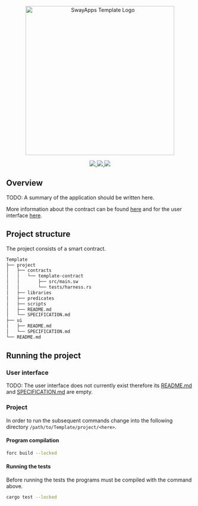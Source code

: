 <p align="center">
    <picture>
        <source media="(prefers-color-scheme: dark)" srcset=".docs/template-logo-dark-theme.png">
        <img alt="SwayApps Template Logo" width="400px" src=".docs/template-logo-light-theme.png">
    </picture>
</p>

<p align="center">
    <a href="https://crates.io/crates/forc/0.33.1" alt="forc">
        <img src="https://img.shields.io/badge/forc-v0.33.1-orange" />
    </a>
    <a href="https://crates.io/crates/fuel-core/0.15.3" alt="fuel-core">
        <img src="https://img.shields.io/badge/fuel--core-v0.15.3-yellow" />
    </a>
    <a href="https://crates.io/crates/fuels/0.34.0" alt="forc">
        <img src="https://img.shields.io/badge/fuels-v0.34.0-blue" />
    </a>
</p>

## Overview

TODO: A summary of the application should be written here.

More information about the contract can be found [here](./project/SPECIFICATION.md) and for the user interface [here](./ui/SPECIFICATION.md).

## Project structure

The project consists of a smart contract.

<!--Only show most important files e.g. script to run, build etc.-->

```sh
Template
├── project
│   ├── contracts
│   │   └── template-contract
│   │       ├── src/main.sw
│   │       └── tests/harness.rs
│   ├── libraries
│   ├── predicates
│   ├── scripts
│   ├── README.md
│   └── SPECIFICATION.md
├── ui
│   ├── README.md
│   └── SPECIFICATION.md
└── README.md
```

## Running the project

### User interface

TODO: The user interface does not currently exist therefore its [README.md](ui/README.md) and [SPECIFICATION.md](ui/SPECIFICATION.md) are empty.

### Project

In order to run the subsequent commands change into the following directory `/path/to/Template/project/<here>`.

#### Program compilation

```bash
forc build --locked
```

#### Running the tests

Before running the tests the programs must be compiled with the command above.

```bash
cargo test --locked
```